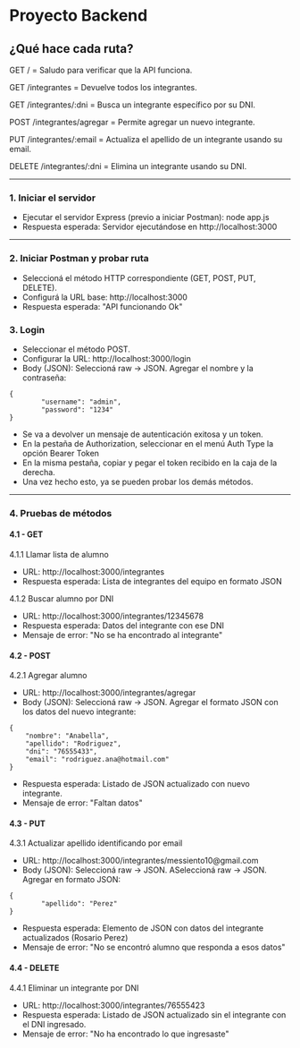 # Proyecto Backend

## ¿Qué hace cada ruta?

GET / = Saludo para verificar que la API funciona.

GET /integrantes = Devuelve todos los integrantes.

GET /integrantes/:dni = Busca un integrante específico por su DNI.

POST /integrantes/agregar = Permite agregar un nuevo integrante.

PUT /integrantes/:email = Actualiza el apellido de un integrante usando su email.

DELETE /integrantes/:dni = Elimina un integrante usando su DNI.

* * *

### 1. Iniciar el servidor
<ul>
<li>Ejecutar el servidor Express (previo a iniciar Postman): node app.js</li>
<li>Respuesta esperada: Servidor ejecutándose en http://localhost:3000</li>
</ul>

* * *

### 2. Iniciar Postman y probar ruta
<ul>
<li>Seleccioná el método HTTP correspondiente (GET, POST, PUT, DELETE).</li>
<li>Configurá la URL base: http://localhost:3000</li>
<li>Respuesta esperada: "API funcionando Ok"</li>
</ul>

### 3. Login
<ul>
<li>Seleccionar el método POST.</li>
<li>Configurar la URL: http://localhost:3000/login</li>
<li>Body (JSON): Seleccioná raw → JSON. Agregar el nombre y la contraseña:</li>
</ul>

```
{
        "username": "admin",
        "password": "1234"
}
```

<ul>
<li>Se va a devolver un mensaje de autenticación exitosa y un token.</li>
<li>En la pestaña de Authorization, seleccionar en el menú Auth Type la opción Bearer Token</li>
<li>En la misma pestaña, copiar y pegar el token recibido en la caja de la derecha.</li>
<li>Una vez hecho esto, ya se pueden probar los demás métodos.</li>
</ul>

* * *

### 4. Pruebas de métodos


#### **4.1 - GET**

4.1.1 Llamar lista de alumno
<ul>
<li>URL: http://localhost:3000/integrantes</li>
<li>Respuesta esperada: Lista de integrantes del equipo en formato JSON</li>
</ul>

4.1.2 Buscar alumno por DNI
<ul>
<li>URL: http://localhost:3000/integrantes/12345678</li>
<li>Respuesta esperada: Datos del integrante con ese DNI</li>
<li>Mensaje de error: "No se ha encontrado al integrante"</li>
</ul>

  
#### **4.2 - POST**

4.2.1 Agregar alumno
<ul>
<li>URL: http://localhost:3000/integrantes/agregar</li>
<li>Body (JSON): Seleccioná raw → JSON. Agregar el formato JSON con los datos del nuevo integrante:</li>
</ul>

```
{
    "nombre": "Anabella",
    "apellido": "Rodriguez",
    "dni": "76555433",
    "email": "rodriguez.ana@hotmail.com"
}
```

<ul>
<li>Respuesta esperada: Listado de JSON actualizado con nuevo integrante.</li>
<li>Mensaje de error: "Faltan datos"</li>
</ul>
       
#### **4.3 - PUT**

4.3.1 Actualizar apellido identificando por email
<ul>
<li>URL: http://localhost:3000/integrantes/messiento10@gmail.com</li>
<li>Body (JSON): Seleccioná raw → JSON. ASeleccioná raw → JSON. Agregar en formato JSON:</li>
</ul> 

```
{
        "apellido": "Perez"
}
```

<ul>
<li>Respuesta esperada: Elemento de JSON con datos del integrante actualizados (Rosario Perez)</li>
<li>Mensaje de error: "No se encontró alumno que responda a esos datos"</li>
</ul>

#### **4.4 - DELETE**

4.4.1 Eliminar un integrante por DNI
<ul>
<li>URL: http://localhost:3000/integrantes/76555423</li>
<li>Respuesta esperada: Listado de JSON actualizado sin el integrante con el DNI ingresado.</li>
<li>Mensaje de error: "No ha encontrado lo que ingresaste"</li>
</ul>
